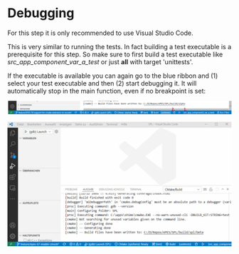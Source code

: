 # Debugging

For this step it is only recommended to use Visual Studio Code.

This is very similar to running the tests. In fact building a test executable is a prerequisite for this step. So make sure to first build a test executable like _src_app_component_var_a_test_ or just **all** with target 'unittests'.

If the executable is available you can again go to the blue ribbon and (1) select your test executable and then (2) start debugging it. It will automatically stop in the main function, even if no breakpoint is set:

![vscode-build](img/vscode-debug.png)

![vscode-build](img/run-debugging.gif)